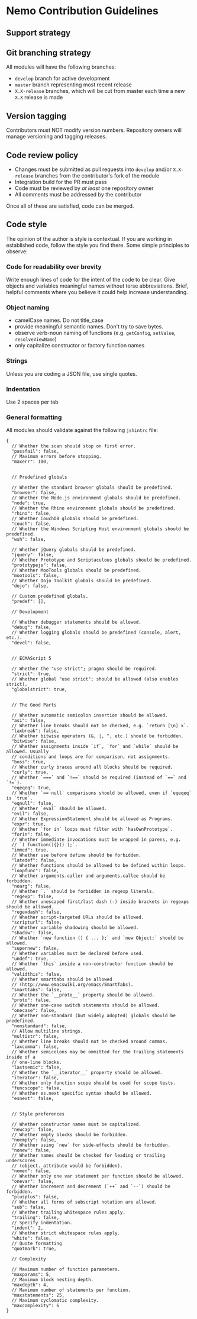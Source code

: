 # Nemo Contribution Guidelines

## Support strategy

## Git branching strategy

All modules will have the following branches:

* `develop` branch for active development
* `master` branch representing most recent release
* `X.X-release` branches, which will be cut from master each time a new `X.X` release is made

## Version tagging

Contributors must NOT modify version numbers. Repository owners will manage versioning and tagging releases.

## Code review policy

* Changes must be submitted as pull requests into `develop` and/or `X.X-release` branches from the contributor's fork of
the module
* Integration build for the PR must pass
* Code must be reviewed by *at least* one repository owner
* All comments must be addressed by the contributor

Once all of these are satisfied, code can be merged.

## Code style

The opinion of the author is style is contextual. If you are working in established code, follow the style you find there. 
Some simple principles to observe:

### Code for readability over brevity

Write enough lines of code for the intent of the code to be clear. Give objects and variables meaningful names without terse abbreviations. Brief, helpful comments where you believe it could help increase understanding.

### Object naming

* camelCase names. Do not title_case
* provide meaningful semantic names. Don't try to save bytes.
* observe verb-noun naming of functions (e.g. `getConfig`, `setValue`, `resolveViewName`)
* only capitalize constructor or factory function names

### Strings

Unless you are coding a JSON file, use single quotes.

### Indentation

Use 2 spaces per tab

### General formatting

All modules should validate against the following `jshintrc` file:

```
{
  // Whether the scan should stop on first error.
  "passfail": false,
  // Maximum errors before stopping.
  "maxerr": 100,


  // Predefined globals

  // Whether the standard browser globals should be predefined.
  "browser": false,
  // Whether the Node.js environment globals should be predefined.
  "node": true,
  // Whether the Rhino environment globals should be predefined.
  "rhino": false,
  // Whether CouchDB globals should be predefined.
  "couch": false,
  // Whether the Windows Scripting Host environment globals should be predefined.
  "wsh": false,

  // Whether jQuery globals should be predefined.
  "jquery": false,
  // Whether Prototype and Scriptaculous globals should be predefined.
  "prototypejs": false,
  // Whether MooTools globals should be predefined.
  "mootools": false,
  // Whether Dojo Toolkit globals should be predefined.
  "dojo": false,

  // Custom predefined globals.
  "predef": [],

  // Development

  // Whether debugger statements should be allowed.
  "debug": false,
  // Whether logging globals should be predefined (console, alert, etc.).
  "devel": false,


  // ECMAScript 5

  // Whether the "use strict"; pragma should be required.
  "strict": true,
  // Whether global "use strict"; should be allowed (also enables strict).
  "globalstrict": true,


  // The Good Parts

  // Whether automatic semicolon insertion should be allowed.
  "asi": false,
  // Whether line breaks should not be checked, e.g. `return [\n] x`.
  "laxbreak": false,
  // Whether bitwise operators (&, |, ^, etc.) should be forbidden.
  "bitwise": false,
  // Whether assignments inside `if`, `for` and `while` should be allowed. Usually
  // conditions and loops are for comparison, not assignments.
  "boss": true,
  // Whether curly braces around all blocks should be required.
  "curly": true,
  // Whether `===` and `!==` should be required (instead of `==` and `!=`).
  "eqeqeq": true,
  // Whether `== null` comparisons should be allowed, even if `eqeqeq` is `true`.
  "eqnull": false,
  // Whether `eval` should be allowed.
  "evil": false,
  // Whether ExpressionStatement should be allowed as Programs.
  "expr": true,
  // Whether `for in` loops must filter with `hasOwnPrototype`.
  "forin": false,
  // Whether immediate invocations must be wrapped in parens, e.g.
  // `( function(){}() );`.
  "immed": true,
  // Whether use before define should be forbidden.
  "latedef": false,
  // Whether functions should be allowed to be defined within loops.
  "loopfunc": false,
  // Whether arguments.caller and arguments.callee should be forbidden.
  "noarg": false,
  // Whether `.` should be forbidden in regexp literals.
  "regexp": false,
  // Whether unescaped first/last dash (-) inside brackets in regexps should be allowed.
  "regexdash": false,
  // Whether script-targeted URLs should be allowed.
  "scripturl": false,
  // Whether variable shadowing should be allowed.
  "shadow": false,
  // Whether `new function () { ... };` and `new Object;` should be allowed.
  "supernew": false,
  // Whether variables must be declared before used.
  "undef": true,
  // Whether `this` inside a non-constructor function should be allowed.
  "validthis": false,
  // Whether smarttabs should be allowed
  // (http://www.emacswiki.org/emacs/SmartTabs).
  "smarttabs": false,
  // Whether the `__proto__` property should be allowed.
  "proto": false,
  // Whether one-case switch statements should be allowed.
  "onecase": false,
  // Whether non-standard (but widely adopted) globals should be predefined.
  "nonstandard": false,
  // Allow multiline strings.
  "multistr": false,
  // Whether line breaks should not be checked around commas.
  "laxcomma": false,
  // Whether semicolons may be ommitted for the trailing statements inside of a
  // one-line blocks.
  "lastsemic": false,
  // Whether the `__iterator__` property should be allowed.
  "iterator": false,
  // Whether only function scope should be used for scope tests.
  "funcscope": false,
  // Whether es.next specific syntax should be allowed.
  "esnext": false,


  // Style preferences

  // Whether constructor names must be capitalized.
  "newcap": false,
  // Whether empty blocks should be forbidden.
  "noempty": false,
  // Whether using `new` for side-effects should be forbidden.
  "nonew": false,
  // Whether names should be checked for leading or trailing underscores
  // (object._attribute would be forbidden).
  "nomen": false,
  // Whether only one var statement per function should be allowed.
  "onevar": false,
  // Whether increment and decrement (`++` and `--`) should be forbidden.
  "plusplus": false,
  // Whether all forms of subscript notation are allowed.
  "sub": false,
  // Whether trailing whitespace rules apply.
  "trailing": false,
  // Specify indentation.
  "indent": 2,
  // Whether strict whitespace rules apply.
  "white": false,
  // Quote formatting
  "quotmark": true,

  // Complexity

  // Maximum number of function parameters.
  "maxparams": 5,
  // Maximum block nesting depth.
  "maxdepth": 4,
  // Maximum number of statements per function.
  "maxstatements": 25,
  // Maximum cyclomatic complexity.
  "maxcomplexity": 6
}

```

